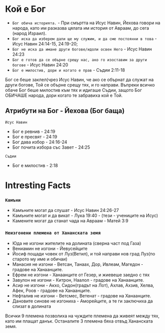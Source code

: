 # Кой е Бог 
- ```Бог обича историята.``` - При смъртта на Исус Навин, Йехова говори на народа, като им разказва цялата им история от Авраам, до сега (народ Израил).
- ```Бог иска да изберем дали ще му служим, и да сме постоянни в това``` - Исус Навин 24:14-15, 24:19-20;
- ```Бог не иска да имане други богове/идоли освен Него``` - Исус Навин 24:23
- ```Бог е готов да се обърне срещу нас, ако го изоставим за други богове``` - Исус Навин 24:20
- ```Бог е милостив, дори и когато е прав``` - Съдии 2:11-18
  
Бог се беше заклел(чрез Исус Навин, че ако се обърнат да служат на други богове, Той се обърне срещу тях, и го направи. Въпреки всичко обаче Бог беше милостив към тях и идигаше Съдии, защото Бог ОБИЧАШЕ народа, дори когато те забравиха кой е Той.
## Атрибути на Бог - Йехова (Бог баща)

```Исус Навин```
  - Бог е ревнив - 24:19
  - Бог е пресвят - 24:19
  - Бог дава избор - 24:16-24
  - Бог почита избора със Завет - 24:25

```Съдии```
  - Бог е милостив - 2:18





# Intresting Facts

### ```Камъни```
- Камъните могат да слушат - Исус Навин 24:26-27
- Камъните могат и да викат - Лука 19:40 - (тези - учениците на Исус)
- Камените могат да станат чада на Авраам - Матей 3:9

### ```Неизгонени племена от Хананската земя```
- Юда не изгони жителите на долината (сверна част под Газа)
- Вениамин не изгони - Йевусейците
- Йосиф пощади човек от Луз(Ветил), и той направи нов град Луз(по старото му име и обичаи)
- Манасия не изгони - Ветсан, Танаах, Дор, Ивлеам, Магедон - градове на Ханаанците.
- Ефрем не изгони - Ханаанците от Гезер, и жиевеше заедно с тях
- Завулон не изгони - Китрон, Наалол - градове на Ханаанците.
- Асир не изгони - Акхо, Сидон(градът на Лот), Ахлав, Ахзив, Хелва, Афек, Роов - градове на Ханаанците.
- Нефталив не изгони - Ветсмес, Ветенат - градове на Ханаанците.
- Дановите синове не изгониха - Аморейците, а те ги заключиха да слизат в долината

Всички 9 племена позволиха на чуждите племена да живеят между тях, като им плащат данък. 
Останалите 3 племена бяха отвъд Хананската земя.



